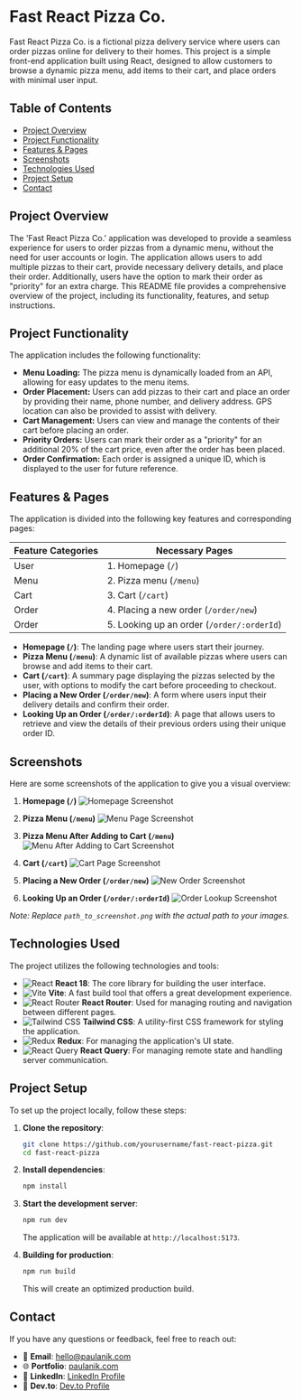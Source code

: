 # Fast React Pizza Co.

Fast React Pizza Co. is a fictional pizza delivery service where users can order pizzas online for delivery to their homes. This project is a simple front-end application built using React, designed to allow customers to browse a dynamic pizza menu, add items to their cart, and place orders with minimal user input.

## Table of Contents

- [Project Overview](#project-overview)
- [Project Functionality](#project-functionality)
- [Features & Pages](#features--pages)
- [Screenshots](#screenshots)
- [Technologies Used](#technologies-used)
- [Project Setup](#project-setup)
- [Contact](#contact)

## Project Overview

The 'Fast React Pizza Co.' application was developed to provide a seamless experience for users to order pizzas from a dynamic menu, without the need for user accounts or login. The application allows users to add multiple pizzas to their cart, provide necessary delivery details, and place their order. Additionally, users have the option to mark their order as "priority" for an extra charge. This README file provides a comprehensive overview of the project, including its functionality, features, and setup instructions.

## Project Functionality

The application includes the following functionality:

- **Menu Loading:** The pizza menu is dynamically loaded from an API, allowing for easy updates to the menu items.
- **Order Placement:** Users can add pizzas to their cart and place an order by providing their name, phone number, and delivery address. GPS location can also be provided to assist with delivery.
- **Cart Management:** Users can view and manage the contents of their cart before placing an order.
- **Priority Orders:** Users can mark their order as a "priority" for an additional 20% of the cart price, even after the order has been placed.
- **Order Confirmation:** Each order is assigned a unique ID, which is displayed to the user for future reference.

## Features & Pages

The application is divided into the following key features and corresponding pages:

| **Feature Categories** | **Necessary Pages**                        |
| ---------------------- | ------------------------------------------ |
| User                   | 1. Homepage (`/`)                          |
| Menu                   | 2. Pizza menu (`/menu`)                    |
| Cart                   | 3. Cart (`/cart`)                          |
| Order                  | 4. Placing a new order (`/order/new`)      |
| Order                  | 5. Looking up an order (`/order/:orderId`) |

- **Homepage (`/`)**: The landing page where users start their journey.
- **Pizza Menu (`/menu`)**: A dynamic list of available pizzas where users can browse and add items to their cart.
- **Cart (`/cart`)**: A summary page displaying the pizzas selected by the user, with options to modify the cart before proceeding to checkout.
- **Placing a New Order (`/order/new`)**: A form where users input their delivery details and confirm their order.
- **Looking Up an Order (`/order/:orderId`)**: A page that allows users to retrieve and view the details of their previous orders using their unique order ID.

## Screenshots

Here are some screenshots of the application to give you a visual overview:

1. **Homepage (`/`)**
   ![Homepage Screenshot](screenshots/home%20page.png)

2. **Pizza Menu (`/menu`)**
   ![Menu Page Screenshot](screenshots/menu%20page.png)

3. **Pizza Menu After Adding to Cart (`/menu`)**
   ![Menu After Adding to Cart Screenshot](screenshots/menu%20page%20after%20adding%20to%20cart.png)

4. **Cart (`/cart`)**
   ![Cart Page Screenshot](screenshots/cart%20page.png)

5. **Placing a New Order (`/order/new`)**
   ![New Order Screenshot](screenshots/order%20page.png)

6. **Looking Up an Order (`/order/:orderId`)**
   ![Order Lookup Screenshot](screenshots/order%20status%20page.png)

_Note: Replace `path_to_screenshot.png` with the actual path to your images._

## Technologies Used

The project utilizes the following technologies and tools:

- ![React](https://img.shields.io/badge/-React-61DAFB?logo=react&logoColor=white&style=flat) **React 18**: The core library for building the user interface.
- ![Vite](https://img.shields.io/badge/-Vite-646CFF?logo=vite&logoColor=white&style=flat) **Vite**: A fast build tool that offers a great development experience.
- ![React Router](https://img.shields.io/badge/-React%20Router-CA4245?logo=react-router&logoColor=white&style=flat) **React Router**: Used for managing routing and navigation between different pages.
- ![Tailwind CSS](https://img.shields.io/badge/-Tailwind%20CSS-38B2AC?logo=tailwind-css&logoColor=white&style=flat) **Tailwind CSS**: A utility-first CSS framework for styling the application.
- ![Redux](https://img.shields.io/badge/-Redux-764ABC?logo=redux&logoColor=white&style=flat) **Redux**: For managing the application's UI state.
- ![React Query](https://img.shields.io/badge/-React%20Query-FF4154?logo=react-query&logoColor=white&style=flat) **React Query**: For managing remote state and handling server communication.

## Project Setup

To set up the project locally, follow these steps:

1. **Clone the repository**:

   ```bash
   git clone https://github.com/yourusername/fast-react-pizza.git
   cd fast-react-pizza
   ```

2. **Install dependencies**:

   ```bash
   npm install
   ```

3. **Start the development server**:

   ```bash
   npm run dev
   ```

   The application will be available at `http://localhost:5173`.

4. **Building for production**:
   ```bash
   npm run build
   ```
   This will create an optimized production build.

## Contact

If you have any questions or feedback, feel free to reach out:

- 📧 **Email**: [hello@paulanik.com](mailto:hello@paulanik.com)
- 🌐 **Portfolio**: [paulanik.com](https://paulanik.com)
- 💼 **LinkedIn**: [LinkedIn Profile](https://www.linkedin.com/in/anik-paul-dev/)
- 📝 **Dev.to**: [Dev.to Profile](https://dev.to/anikpaul)
